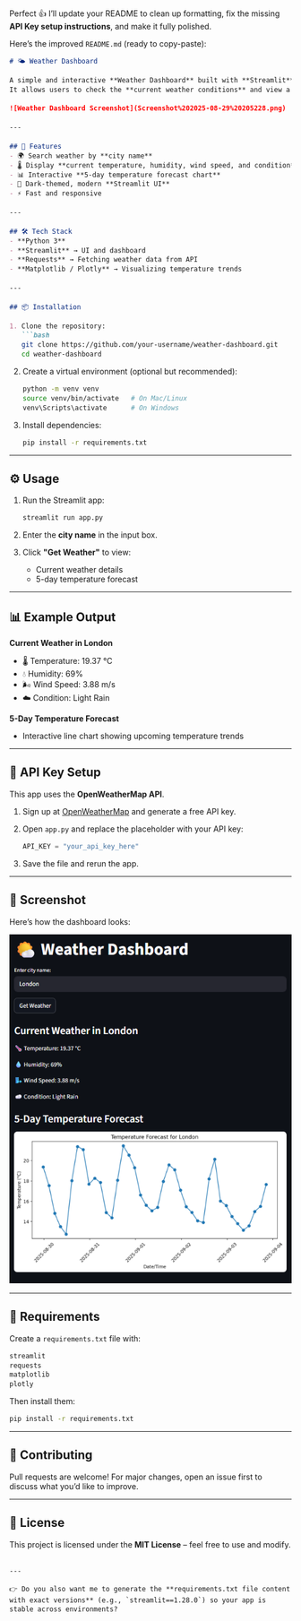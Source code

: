 Perfect 👍 I’ll update your README to clean up formatting, fix the missing **API Key setup instructions**, and make it fully polished.

Here’s the improved `README.md` (ready to copy-paste):

````markdown
# 🌤️ Weather Dashboard

A simple and interactive **Weather Dashboard** built with **Streamlit** and **Python**.  
It allows users to check the **current weather conditions** and view a **5-day temperature forecast** for any city worldwide.  

![Weather Dashboard Screenshot](Screenshot%202025-08-29%20205228.png)

---

## 🚀 Features
- 🌍 Search weather by **city name**
- 🌡️ Display **current temperature, humidity, wind speed, and condition**
- 📊 Interactive **5-day temperature forecast chart**
- 🎨 Dark-themed, modern **Streamlit UI**
- ⚡ Fast and responsive  

---

## 🛠️ Tech Stack
- **Python 3**
- **Streamlit** → UI and dashboard  
- **Requests** → Fetching weather data from API  
- **Matplotlib / Plotly** → Visualizing temperature trends  

---

## 📦 Installation

1. Clone the repository:
   ```bash
   git clone https://github.com/your-username/weather-dashboard.git
   cd weather-dashboard
````

2. Create a virtual environment (optional but recommended):

   ```bash
   python -m venv venv
   source venv/bin/activate   # On Mac/Linux
   venv\Scripts\activate      # On Windows
   ```

3. Install dependencies:

   ```bash
   pip install -r requirements.txt
   ```

---

## ⚙️ Usage

1. Run the Streamlit app:

   ```bash
   streamlit run app.py
   ```

2. Enter the **city name** in the input box.

3. Click **"Get Weather"** to view:

   * Current weather details
   * 5-day temperature forecast

---

## 📊 Example Output

**Current Weather in London**

* 🌡️ Temperature: 19.37 °C
* 💧 Humidity: 69%
* 🌬️ Wind Speed: 3.88 m/s
* ☁️ Condition: Light Rain

**5-Day Temperature Forecast**

* Interactive line chart showing upcoming temperature trends

---

## 🔑 API Key Setup

This app uses the **OpenWeatherMap API**.

1. Sign up at [OpenWeatherMap](https://openweathermap.org/api) and generate a free API key.
2. Open `app.py` and replace the placeholder with your API key:

   ```python
   API_KEY = "your_api_key_here"
   ```
3. Save the file and rerun the app.

---

## 📸 Screenshot

Here’s how the dashboard looks:

![Weather Dashboard Screenshot](Screenshot%202025-08-29%20205228.png)

---

## 📝 Requirements

Create a `requirements.txt` file with:

```txt
streamlit
requests
matplotlib
plotly
```

Then install them:

```bash
pip install -r requirements.txt
```

---

## 🤝 Contributing

Pull requests are welcome! For major changes, open an issue first to discuss what you’d like to improve.

---

## 📜 License

This project is licensed under the **MIT License** – feel free to use and modify.

```

---

👉 Do you also want me to generate the **requirements.txt file content with exact versions** (e.g., `streamlit==1.28.0`) so your app is stable across environments?
```
